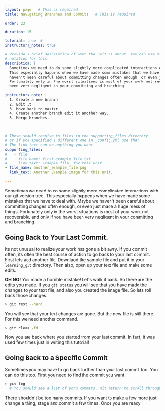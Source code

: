 ```yaml
---
layout: page   # This is required
title: Navigating Branches and Commits   # This is required

order: 23

duration: 15 

tutorial: true  # 
instructors_notes: true  

# Provide a brief description of what the unit is about. You can use markdown
# notation for this.
description: |
  Sometimes we need to do some slightly more complicated interactions with our git version tree.
  This especially happens when we have made some mistakes that we have to deal with. Maybe we 
  haven't been careful about committing changes often enough, or even just made a huge mess of things.
  Fortunately only in the worst situations is most of your work not recoverable, and only if you have 
  been very negligent in your committing and branching. 

instructors_note: |
  1. Create a new branch
  2. Edit it 
  3. Move back to master
  4. Create another branch edit it another way.
  5. Merge branches.
  

  
# These should resolve to files in the supporting_files directory
# or if you specified a different one in _config.yml use that.
# The link_text can be anything you want.
supporting_files:
#   - file:
#     file_name: first_example_file.txt
#     link_text: Example file  for this unit.
- file_name: another_example_file.png
  link_text: Another Example image for this unit.

---
```


Sometimes we need to do some slightly more complicated interactions with our git version tree.
This especially happens when we have made some mistakes that we have to deal with. Maybe we 
haven't been careful about committing changes often enough, or even just made a huge mess of things.
Fortunately only in the worst situations is most of your work not recoverable, and only if you have 
been very negligent in your committing and branching. 

## Going Back to Your Last Commit.

Its not unusual to realize your work has gone a bit awry. If you commit often, its often the best course of action to go back to your 
last commit. First lets add another file. Downlaod the sample file and put it in your `learning_git` directory. Then also, open 
up your text file and make some edits.

**OH NO!** You made a horrible mistake! Let's walk it back. So there are the edits you made. If you `git status` you will see that you 
have made the changes to your text file, and also you created the image file. So lets roll back those changes.

```bash
> git rest --hard
```

You will see that your text changes are gone. But the new file is still there. For this we need another command.

```bash
> git clean -fd
```

Now you are back where you started from your last commit. In fact, it was used few times just in writing this tutorial!

## Going Back to a Specific Commit

Sometimes you may have to go back further than your last commit too. You can do this too. First you need to find the commit you want. 

```bash
> git log
  # You should see a list of yoru commits. Hit return to scroll through.
```


There shouldn't be too many commits. If you want to make a few more just change a thing, stage and commit a few times. Once you are ready